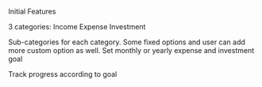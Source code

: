 Initial Features

3 categories:
Income
Expense
Investment

Sub-categories for each category. Some fixed options and user can add more custom option as well.
Set monthly or yearly expense and investment goal

Track progress according to goal
